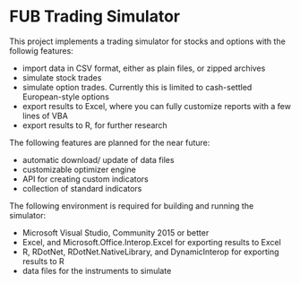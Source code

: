 # FUB Trading Simulator
This project implements a trading simulator for stocks and options with the followig features:

* import data in CSV format, either as plain files, or zipped archives
* simulate stock trades
* simulate option trades. Currently this is limited to cash-settled European-style options
* export results to Excel, where you can fully customize reports with a few lines of VBA
* export results to R, for further research

The following features are planned for the near future:

* automatic download/ update of data files
* customizable optimizer engine
* API for creating custom indicators
* collection of standard indicators

The following environment is required for building and running the simulator:

* Microsoft Visual Studio, Community 2015 or better
* Excel, and Microsoft.Office.Interop.Excel for exporting results to Excel
* R, RDotNet, RDotNet.NativeLibrary, and DynamicInterop for exporting results to R
* data files for the instruments to simulate


